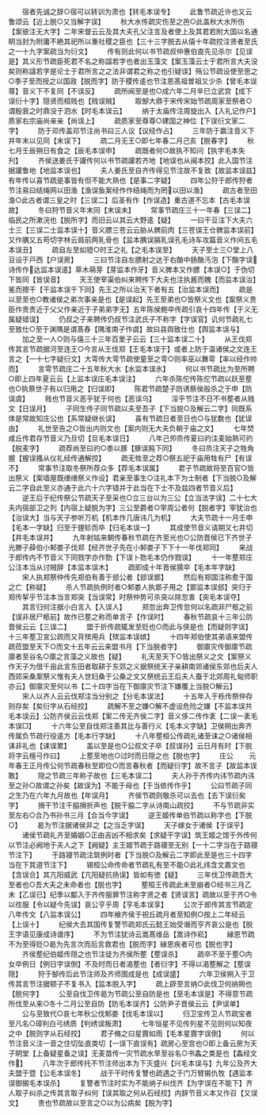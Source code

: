 <!-- { "loadSidebar": true } -->
　　宿者先诚之辞○宿可以转训为肃也【转毛本误专】
　　此鲁节疏近许也又云鲁颂云【近上脱○又当解字误】
　　秋大水传疏灾伤至之邑○此盖秋大水所伤【案彼注无大字】二年宋督云云及其大夫孔父注言及者使上及其君若附大国以名通眀当封为附庸不絶其祀所以重社稷之臣也【三十三字脱去从僖十年疏挍注贤者至氏之一十九字案疏当为衍文】
　　传有则此何以书节疏叔仲惠伯直先见杀尔【见误是】其义形节疏臣死君不名之称諡若字也者出玉藻文【案玉藻云士于君所言大夫没矣则称諡若字是论士于君所言之之法非谓君之称之也引疑误】殇公节疏设使至思之○季子至而授之以国政【脱而字】防于稷传逺也节注恩髙祖曽祖又少杀【曾毛本误尊】音义下不复同【不误反】
　　疏所闻至是也○成六年二月辛巳立武宫【成下误衍十字】隠贤而桓贱也【贱误贼】
　　取郜大鼎于宋传宋始节疏周家至祭者○谓殷衰之时鼎没于泗水【时毛本误云】
　　纳于太庙传注周旋出入【入礼记作户】质家右宗庙尚亲亲【尚误上】
　　疏质家至尊尊○建国之神位【下误衍文家二字】
　　防于邓传盖邓节注尚书曰三人议【议经作占】
　　三年防于嬴注音义下并年末以见同【末误下】
　　疏二月无王○即七年春二月己亥【脱春字】
　　秋七月壬辰朔日有食之【辰毛本误申】
　　疏既者何○故执不知问【执字毛本失刋】
　　齐侯送姜氏于讙传何以书节疏讙若齐地【地误也从闽本挍】此入国节注据讙鲁地【地监本误也】
　　夫人姜氏至自齐传得见节注故不复致【故监本误兹】有年传以喜节疏是事皆有但不能大熟也【是事二字疑】
　　四年公狩于郎传狩者节注易曰结绳网以田渔【渔误鱼案经作作结绳而为罔以田以渔】
　　疏古者至田渔○此古者谓三皇之时【三误二】后圣有作【作误造】重古道不忘本【古毛本误故】
　　冬曰狩节音义年末同【末误未】
　　常事节疏庄三十一年春【三误二】临民之所漱浣也【脱所字】而旧云以其云大野逺【疑】
　　一曰干豆注下大夫六士三【三误二士监本误十】音义膘三苍云云胁从髀前肉【三苍误王仓髀监本误前】又作腢又五苟切字林云肩前两乳骨也【监本腢误膈乳误孔毛诗车攻篇音义作间五毛本误丑】
　　疏自左至如镫○时王之礼【之毛本误至】
　　天子至士三○堂上八豆设于戸西【户误房】
　　三曰节注自左膘射之达于右酳中肠酳汚泡【下酳字误诗传作达监本误逺】草木萌芽【芽监本作牙】音义脾本又作膘【本误○】于伪切下皆同【皆误音】
　　天王使宰渠伯纠来聘传下大夫也注执酱而餽【而监本误治】冕而摠干【干监本误千下同】先王之所以治天下者有五【治监本误而】
　　疏是以至至也○教诸侯之弟次事亲是也【是误起】先王至弟也○皆祭义文也【案祭义贵臣作贵贵近于父父作亲近于子弟弟字无】五年陈侯鲍卒传疏引哀十四年传【于义无属疑错误】
　　仍叔之子来聘传仍叔节注武氏子不称字【字误官】讥何节疏礼七至致仕○至于渊隅是谓髙舂【隅淮南子作虞】故曰县舆致仕也【舆监本误与】
　　加之至一人○则与僖三十三年百里子云云【三十监本误二十】
　　从王伐郑传其言节疏据河至连王○今言从王伐郑【王毛本误于】或者上防于温诸侯之文连王言之【一十七字疑衍文】大雩传大雩节疏使童至之雩○则率巫以舞雩【率以经作帅而】
　　言雩节疏庄二十五年秋大水【水监本误氷】
　　何以书节疏比为至所聘○即上四年夏云云【上监本误庄毛本误注】
　　六年杀陈佗传陈佗节疏以跃至塟也○执蔡世子有以归用之【归误即】
　　陈君节疏楚子防诱蔡侯般杀之于申【防误虞】
　　贱也节音义恶乎犹于何也【恶误乌】
　　淫乎节注不日不书塟者从贱文【日误月】
　　子同生传子同节疏以夫至吾子【下当脱○及解云二字】同既系体是常故知庄公也【系常疑继长误】
　　喜有节疏日者至日也○与犹数也【犹误由】
　　礼世至告之○皆出内则文也【案内则无大夫负朝于庙之文】
　　七年焚咸丘传君存节音义乃旦切【旦毛本误日】
　　八年己夘烝传夏曰礿注麦始熟可礿【脱麦字】
　　疏荐尚至曰礿○黍以豚【豚误肫下同】
　　冬曰烝注天子之牲角握【握误搔从仪礼经传通解挍】
　　疏无牲至之荐○祭五祀于庙用牲有尸【有误不】
　　常事节注取冬祭所荐众多【荐毛本误属】
　　君子节疏故将至百官○皆出祭义【案墙屋既缮缮祭义作设】君亲至事生○注礼本下为士制者【下当脱○及解云二字自此至义亦通于此六十六字错并于此当在下士不及兹四者节音义后】
　　逆王后于纪传祭公节疏天子至采也○立三台以为三公【立当法字误】二十七大夫内宿部卫之列【内宿上疑脱为字】三公至爵者○宰周公者何【脱者字】宰犹治也【治误大】当与天子参听万机【机本作几唐讳几为机】
　　大夫节疏十一月壬申【毛本一字缺】归至于貍轸而卒【归毛本误一】
　　其成使节音义请期又七井切【井毛本误并】
　　九年射姑来朝传春秋节疏在齐至光也○公防晋侯已下齐世子光滕子薛伯小邾娄子伐郑【经齐世子先在小邾娄子下下十一年伐郑同】
　　来战于郎传内不节音义下同戮字亦作勠【下误卜勠毛本仍作戮误】
　　十一年塟郑庄公注本当从讨贼辞【本监本误木】
　　疏即成十年晋侯獳卒【毛本年字缺】
　　宋人执郑祭仲传先郑伯有善于郐公者【郐误鄫】
　　然后有郑国注称愈于国之亡【称疑】
　　杀人节疏执例时者○邾娄人执鄫子用之【鄫监本误郐】突归于郑传挈乎节注本当言郑突【当误常】时祭仲势可杀突以除忽害【突毛本误夺】
　　其言归何注据小白言入【入误人】
　　郑忽出奔卫传忽何以名疏非尸柩之前【误非居尸柩前】故作已塟之称而单言子【作误时】
　　春秋节疏哀十三年公防晋侯云云【三误二】
　　盟于折传疏辄发至贬也○而此与侠是也【而疑则字误】十三年塟卫宣公疏而又背殡用兵【殡监本误嫔】
　　十四年郑伯使其弟语来盟传疏莅盟至天下○而文十五年云云来盟书月【下当脱者字】
　　御廪灾传御廪节疏廪者至谷名○廪之言藻之义故也【疑】
　　礼天至天下○皆出祭义之文【案祭义作天子为借千亩此言东田者取耕于东郊之义据祭统天子亲耕南郊诸侯东郊也后夫人西郊采桑案祭义惟有夫人世妇桑于公桑之文又祭统云王后夫人蚕于北郊周礼甸师职亦云】御廪灾至何以书【二十四字当在下御廪灾节注下嫌覆上当脱○解云】
　　宋人以齐人云云伐郑注当分别之【分毛本误法】
　　十五年入于栎传祭仲存则存矣【矣衍字从石经挍】
　　疏解不至之嫌○解不虚设危险之嫌【不监本误共毛本误云】公防齐侯云云伐郑【案二传无齐侯二字】音义侈二传作袲【二误一袲毛本误□】
　　十六年公至自伐郑注善其比与善行义【毛本义字缺】卫侯朔出奔齐传属负节疏行役逺方【毛本行字缺】
　　十八年塟桓公传疏礼诸至诔之○诸侯相诔非礼也【诔误累】
　　盖以至是也○公叔文子卒【叔误孙】云日月有时【下脱将字云檀弓作曰】
　　上塟至地也○过时而日隠之也【脱也字】
　　庄公
　　元年春王正月传公何节疏春秋至即位○而言春秋者【而疑衍字】故不言子【故监本误敢】
　　隠之节疏三年称子故也【三毛本误二】
　　夫人孙于齐传内讳节疏内讳至之孙○故谓之孙矣【故误为】不能于母也【于当依传作乎】
　　公曰节疏子同之生乃在六年九月故也【年误月】
　　齐侯节疏则敬杀可以去也【去下误衍矣字】
　　搚干节注干脇搚折声也【脱干脇二字从诗南山疏挍】
　　不与节疏非实至左右○合乃书孙书三月【合当今字误】
　　逆王姬传单伯节疏以称字也【下脱○】
　　曷为节注据诸侯非之【之当乏字误】
　　天子嫁女于诸侯【于误乎】
　　诸侯节疏礼齐至婚姻○正由吉凶不相求矣【求疑干字误】筑王姬之馆于外传何以节注必阙地于夫人之下【阙疑】主王姬节疏于路寝至无别【一十二字当在于路寝节注下】
　　于路寝节疏注筑例时者【下当脱○及解云二字即此至是也三十四字当在下其道节注下】
　　锡桓公命传命者节疏礼有至不能○此礼纬含文嘉文也【含误合】其亢阳威武【亢阳疑抗扬误】皆如有徳【疑】
　　三年伐卫传疏吾大至者也○吾大夫之未命者也【脱也字】
　　塟桓王传疏此未至崩者○经书三月乙未【乙误已】纪季以酅入于齐传服罪节注称字贤之者【贤误言】疏故以至于齐○令以徃服【令以疑今先误】哀公亨乎周【亨毛本误享】
　　公次于郎传其言节疏定八年传文【八监本误公】
　　四年飨齐侯于祝丘疏月者至知例○按上二年经云【上误十】
　　纪侯大去其国传复讐节疏郑氏云懿王始受谮而亨齐哀公是也【脱王字语见康成诗谱序】
　　不为节注犹诗云嵩髙维岳【嵩诗作崧】
　　縁恩节疏不为至得贬○曷为先言次而后言救君也【脱而字】縁恩疾者可也【脱也字】
　　齐侯塟纪伯姬传隠之也节注徒为齐侯所塟【塟误杀】
　　疏卒不至于塟○内女卒例日【例日字误倒】不及时而日者渴塟也【者衍字】不得以渴塟解之【塟误隠】
　　狩于郜传后此节注师及齐师围成是也【成误盛】
　　六年卫侯朔入于卫传其言节注据顿子不复书入【监本脱入字】
　　疏上辟至言纳○此伐卫何纳朔也【脱何字】
　　公至自伐卫传曷为节疏公至自防是也【至毛本误是】不得意节疏所伐至从来○冬十二月公至自防【防毛本误齐】公防尹子晋侯云云【尹误单】
　　公与至致代○哀七年秋公伐邾娄【伐毛本误以】
　　归卫宝传卫人节疏宝者至凡名○璋判白弓绣质【判绣误叛肃】
　　七年恒星不见传列星不见则何以知夜之中【脱则字从石经挍】
　　君子脩之曰星霣如雨【毛本星霣字误倒】
　　何以节注音义注一音之住切坠直类切【一误下直误有】疏房心至宫也○即上备云房为天子眀堂【上备疑星备之误】无麦苗传一灾节疏水旱至谷名○书螽之类是也【螽经文作】
　　八年次于郎传托不节注师出本为下灭盛兴【兴毛本误与】九年公及齐大夫盟于暨【公毛本误冬】
　　战于干时传复讐也疏遇之于门万臂摋仇牧【遇监本误御摋毛本误杀】
　　复讐者节注时实为不能纳子纠伐齐【为字误在不能下】齐人取子纠杀之传其言取子纠何【误其取之何从石经挍】内辞节音义本又作召【又误文】
　　贵也节疏故以至言之○以为公病矣【脱为字】
